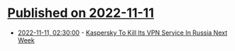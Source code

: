 # [Published on 2022-11-11](index.md)

* [2022-11-11, 02:30:00](https://tech.slashdot.org/story/22/11/10/2253201/kaspersky-to-kill-its-vpn-service-in-russia-next-week?utm_source=rss1.0mainlinkanon&utm_medium=feed) - [Kaspersky To Kill Its VPN Service In Russia Next Week](https://tech.slashdot.org/story/22/11/10/2253201/kaspersky-to-kill-its-vpn-service-in-russia-next-week?utm_source=rss1.0mainlinkanon&utm_medium=feed)
